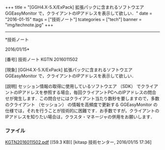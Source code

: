 ﻿+++
title = "[GGH4.X-5.X/ExPack] 拡張パックに含まれるソフトウエア GGEasyMonitor で，クライアントのIPアドレスを表示して欲しい．"
date = "2016-01-15"
ttags = ["技術ノート"]
tcategories = ["tech"]
banner = "img/technote.jpg"
+++

-----------------------------------------------------------------------------------------------------------------------------

*技術ノート

2016/01/15*


[番号]
技術ノート KGTN 2016011502

[現象]
[GGH4.X-5.X/ExPack] 拡張パックに含まれるソフトウエア GGEasyMonitor
で，クライアントのIPアドレスを表示して欲しい．

[説明]
セッション情報の取得に使用しているソフトウエア （SDK）
でクライアントのIPアドレスを参照する場合，毎回クライアントPCへのIPアドレスの問合せが発生します．この問合せにはクライアント当たり数秒を要しますので，多数のクライアント
（セッション） の情報を高頻度で更新する GGEasyMonitor
の仕様では，それを行うことが技術的に困難です．お手数ですが，クライアントのIPアドレスを知りたい場合は，クラスタ・マネージャの併用をお願いします．


### ファイル

 
 


[KGTN2016011502.pdf](http://techreport.kitasp.net/attachments/download/2420/KGTN2016011502.pdf)
 [(59.3 KB)] [kitasp 技術センター, 2016/01/15
17:36]


 


 

